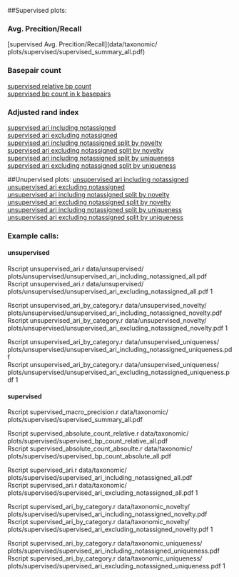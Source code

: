 ##Supervised plots:
### Avg. Precition/Recall
[supervised Avg. Precition/Recall](data/taxonomic/ plots/supervised/supervised_summary_all.pdf)  

### Basepair count
[supervised relative bp count](plots/supervised/supervised_bp_count_relative_all.pdf)  
[supervised bp count in k basepairs](plots/supervised/supervised_bp_count_absolute_all.pdf)  

### Adjusted rand index
[supervised ari including notassigned](plots/supervised/supervised_ari_including_notassigned_all.pdf)  
[supervised ari excluding notassigned](plots/supervised/supervised_ari_excluding_notassigned_all.pdf)  
[supervised ari including notassigned split by novelty](plots/supervised/supervised_ari_including_notassigned_novelty.pdf)  
[supervised ari excluding notassigned split by novelty](plots/supervised/supervised_ari_excluding_notassigned_novelty.pdf)  
[supervised ari including notassigned split by uniqueness](plots/supervised/supervised_ari_including_notassigned_uniqueness.pdf)  
[supervised ari excluding notassigned split by uniqueness](plots/supervised/supervised_ari_excluding_notassigned_uniqueness.pdf)  

##Unupervised plots:
[unsupervised ari including notassigned](plots/unsupervised/unsupervised_ari_including_notassigned_all.pdf)  
[unsupervised ari excluding notassigned](plots/unsupervised/unsupervised_ari_excluding_notassigned_all.pdf)  
[unsupervised ari including notassigned split by novelty](plots/unsupervised/unsupervised_ari_including_notassigned_novelty.pdf)  
[unsupervised ari excluding notassigned split by novelty](plots/unsupervised/unsupervised_ari_excluding_notassigned_novelty.pdf)  
[unsupervised ari including notassigned split by uniqueness](plots/unsupervised/unsupervised_ari_including_notassigned_uniqueness.pdf)  
[unsupervised ari excluding notassigned split by uniqueness](plots/unsupervised/unsupervised_ari_excluding_notassigned_uniqueness.pdf)  


### Example calls:

#### unsupervised
Rscript unsupervised_ari.r data/unsupervised/ plots/unsupervised/unsupervised_ari_including_notassigned_all.pdf  
Rscript unsupervised_ari.r data/unsupervised/ plots/unsupervised/unsupervised_ari_excluding_notassigned_all.pdf 1  

Rscript unsupervised_ari_by_category.r data/unsupervised_novelty/ plots/unsupervised/unsupervised_ari_including_notassigned_novelty.pdf  
Rscript unsupervised_ari_by_category.r data/unsupervised_novelty/ plots/unsupervised/unsupervised_ari_excluding_notassigned_novelty.pdf 1  

Rscript unsupervised_ari_by_category.r data/unsupervised_uniqueness/ plots/unsupervised/unsupervised_ari_including_notassigned_uniqueness.pdf  
Rscript unsupervised_ari_by_category.r data/unsupervised_uniqueness/ plots/unsupervised/unsupervised_ari_excluding_notassigned_uniqueness.pdf 1  

#### supervised
Rscript supervised_macro_precision.r data/taxonomic/ plots/supervised/supervised_summary_all.pdf  

Rscript supervised_absolute_count_relative.r data/taxonomic/ plots/supervised/supervised_bp_count_relative_all.pdf  
Rscript supervised_absolute_count_absoulte.r data/taxonomic/ plots/supervised/supervised_bp_count_absolute_all.pdf  

Rscript supervised_ari.r data/taxonomic/ plots/supervised/supervised_ari_including_notassigned_all.pdf  
Rscript supervised_ari.r data/taxonomic/ plots/supervised/supervised_ari_excluding_notassigned_all.pdf 1  

Rscript supervised_ari_by_category.r data/taxonomic_novelty/ plots/supervised/supervised_ari_including_notassigned_novelty.pdf  
Rscript supervised_ari_by_category.r data/taxonomic_novelty/ plots/supervised/supervised_ari_excluding_notassigned_novelty.pdf 1  

Rscript supervised_ari_by_category.r data/taxonomic_uniqueness/ plots/supervised/supervised_ari_including_notassigned_uniqueness.pdf  
Rscript supervised_ari_by_category.r data/taxonomic_uniqueness/ plots/supervised/supervised_ari_excluding_notassigned_uniqueness.pdf 1  

